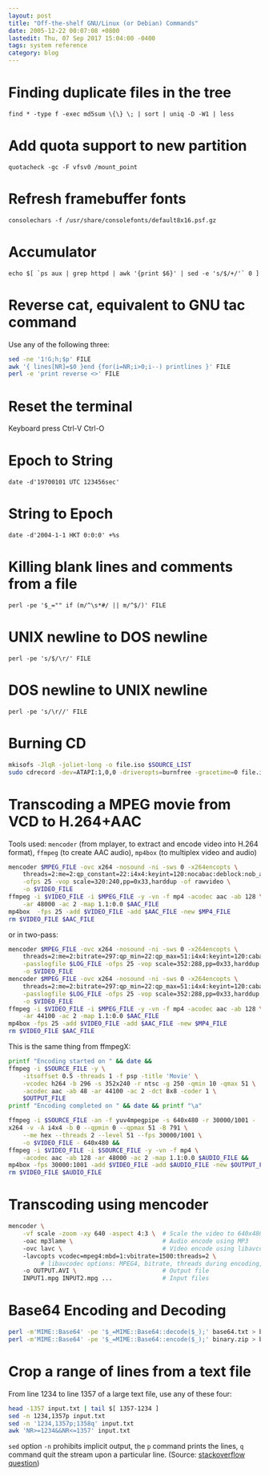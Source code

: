 ```yaml
---
layout: post
title: "Off-the-shelf GNU/Linux (or Debian) Commands"
date: 2005-12-22 00:07:08 +0800
lastedit: Thu, 07 Sep 2017 15:04:00 -0400
tags: system reference
category: blog
---
```

# Finding duplicate files in the tree

    find * -type f -exec md5sum \{\} \; | sort | uniq -D -W1 | less

# Add quota support to new partition

    quotacheck -gc -F vfsv0 /mount_point

# Refresh framebuffer fonts

    consolechars -f /usr/share/consolefonts/default8x16.psf.gz

# Accumulator

    echo $[ `ps aux | grep httpd | awk '{print $6}' | sed -e 's/$/+/'` 0 ]

# Reverse cat, equivalent to GNU tac command

Use any of the following three:

```bash
sed -ne '1!G;h;$p' FILE
awk '{ lines[NR]=$0 }end {for(i=NR;i>0;i--) printlines }' FILE
perl -e 'print reverse <>' FILE
```

# Reset the terminal

Keyboard press Ctrl-V Ctrl-O

# Epoch to String

    date -d'19700101 UTC 123456sec'

# String to Epoch

    date -d'2004-1-1 HKT 0:0:0' +%s

# Killing blank lines and comments from a file

    perl -pe '$_="" if (m/^\s*#/ || m/^$/)' FILE

# UNIX newline to DOS newline

    perl -pe 's/$/\r/' FILE

# DOS newline to UNIX newline

    perl -pe 's/\r//' FILE

# Burning CD

```bash
mkisofs -JlqR -joliet-long -o file.iso $SOURCE_LIST
sudo cdrecord -dev=ATAPI:1,0,0 -driveropts=burnfree -gracetime=0 file.iso
```
# Transcoding a MPEG movie from VCD to H.264+AAC

Tools used: `mencoder` (from mplayer, to extract and encode video into H.264 format), `ffmpeg` (to create AAC audio), `mp4box` (to multiplex video and audio)

```bash
mencoder $MPEG_FILE -ovc x264 -nosound -ni -sws 0 -x264encopts \
    threads=2:me=2:qp_constant=22:i4x4:keyint=120:nocabac:deblock:nob_adapt:bframes=1 \
    -ofps 25 -vop scale=320:240,pp=0x33,harddup -of rawvideo \
    -o $VIDEO_FILE
ffmpeg -i $VIDEO_FILE -i $MPEG_FILE -y -vn -f mp4 -acodec aac -ab 128 \
    -ar 48000 -ac 2 -map 1.1:0.0 $AAC_FILE
mp4box  -fps 25 -add $VIDEO_FILE -add $AAC_FILE -new $MP4_FILE
rm $VIDEO_FILE $AAC_FILE
```
or in two-pass:

```bash
mencoder $MPEG_FILE -ovc x264 -nosound -ni -sws 0 -x264encopts \
    threads=2:me=2:bitrate=297:qp_min=22:qp_max=51:i4x4:keyint=120:cabac:deblock:nob_adapt:bframes=1:pass=1 \
    -passlogfile $LOG_FILE -ofps 25 -vop scale=352:288,pp=0x33,harddup -of rawvideo \
    -o $VIDEO_FILE
mencoder $MPEG_FILE -ovc x264 -nosound -ni -sws 0 -x264encopts \
    threads=2:me=2:bitrate=297:qp_min=22:qp_max=51:i4x4:keyint=120:cabac:deblock:nob_adapt:bframes=1:pass=2 \
    -passlogfile $LOG_FILE -ofps 25 -vop scale=352:288,pp=0x33,harddup -of rawvideo \
    -o $VIDEO_FILE
ffmpeg -i $VIDEO_FILE -i $MPEG_FILE -y -vn -f mp4 -acodec aac -ab 128 \
    -ar 44100 -ac 2 -map 1.1:0.0 $AAC_FILE
mp4box -fps 25 -add $VIDEO_FILE -add $AAC_FILE -new $MP4_FILE
rm $VIDEO_FILE $AAC_FILE
```

This is the same thing from ffmpegX:

```bash
printf "Encoding started on " && date &&
ffmpeg -i $SOURCE_FILE -y \
    -itsoffset 0.5 -threads 1 -f psp -title 'Movie' \
    -vcodec h264 -b 296 -s 352x240 -r ntsc -g 250 -qmin 10 -qmax 51 \
    -acodec aac -ab 48 -ar 44100 -ac 2 -dct 8x8 -coder 1 \
    $OUTPUT_FILE
printf "Encoding completed on " && date && printf "\a"
```

```bash
ffmpeg -i $SOURCE_FILE -an -f yuv4mpegpipe -s 640x480 -r 30000/1001 - |
x264 -v -A i4x4 -b 0 --qpmin 0 --qpmax 51 -B 791 \
    --me hex --threads 2 --level 51 --fps 30000/1001 \
    -o $VIDEO_FILE - 640x480 &&
ffmpeg -i $VIDEO_FILE -i $SOURCE_FILE -y -vn -f mp4 \
    -acodec aac -ab 128 -ar 48000 -ac 2 -map 1.1:0.0 $AUDIO_FILE &&
mp4box -fps 30000:1001 -add $VIDEO_FILE -add $AUDIO_FILE -new $OUTPUT_FILE
rm $VIDEO_FILE $AUDIO_FILE
```

# Transcoding using mencoder

```bash
mencoder \
    -vf scale -zoom -xy 640 -aspect 4:3 \  # Scale the video to 640x480
    -oac mp3lame \                         # Audio encode using MP3
    -ovc lavc \                            # Video encode using libavcodec
    -lavcopts vcodec=mpeg4:mbd=1:vbitrate=1500:threads=2 \
         # libavcodec options: MPEG4, bitrate, threads during encoding, etc.
    -o OUTPUT.AVI \                        # Output file
    INPUT1.mpg INPUT2.mpg ...              # Input files
```

# Base64 Encoding and Decoding

```bash
perl -m'MIME::Base64' -pe '$_=MIME::Base64::decode($_);' base64.txt > binary.zip
perl -m'MIME::Base64' -pe '$_=MIME::Base64::encode($_);' binary.zip > base64.txt
```

# Crop a range of lines from a text file

From line 1234 to line 1357 of a large text file, use any of these four:

```bash
head -1357 input.txt | tail $[ 1357-1234 ]
sed -n 1234,1357p input.txt
sed -n '1234,1357p;1358q' input.txt
awk 'NR>=1234&&NR<=1357' input.txt
```

`sed` option `-n` prohibits implicit output, the `p` command prints the lines,
`q` command quit the stream upon a particular line.
(Source: [stackoverflow question](https://stackoverflow.com/questions/83329/how-can-i-extract-a-predetermined-range-of-lines-from-a-text-file-on-unix#comment20465347_83347))
